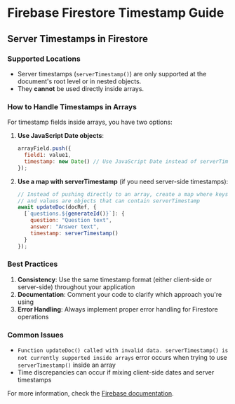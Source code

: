 # Firebase Firestore Timestamp Guide

## Server Timestamps in Firestore

### Supported Locations
- Server timestamps (`serverTimestamp()`) are only supported at the document's root level or in nested objects.
- They **cannot** be used directly inside arrays.

### How to Handle Timestamps in Arrays
For timestamp fields inside arrays, you have two options:

1. **Use JavaScript Date objects**:
   ```javascript
   arrayField.push({
     field1: value1,
     timestamp: new Date() // Use JavaScript Date instead of serverTimestamp()
   });
   ```

2. **Use a map with serverTimestamp** (if you need server-side timestamps):
   ```javascript
   // Instead of pushing directly to an array, create a map where keys are auto-generated IDs
   // and values are objects that can contain serverTimestamp
   await updateDoc(docRef, {
     [`questions.${generateId()}`]: {
       question: "Question text",
       answer: "Answer text",
       timestamp: serverTimestamp()
     }
   });
   ```

### Best Practices
1. **Consistency**: Use the same timestamp format (either client-side or server-side) throughout your application
2. **Documentation**: Comment your code to clarify which approach you're using
3. **Error Handling**: Always implement proper error handling for Firestore operations

### Common Issues
- `Function updateDoc() called with invalid data. serverTimestamp() is not currently supported inside arrays` error occurs when trying to use `serverTimestamp()` inside an array
- Time discrepancies can occur if mixing client-side dates and server timestamps

For more information, check the [Firebase documentation](https://firebase.google.com/docs/firestore/manage-data/add-data#server_timestamp).